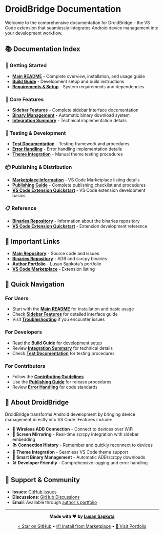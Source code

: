 # DroidBridge Documentation

Welcome to the comprehensive documentation for DroidBridge - the VS Code extension that seamlessly integrates Android device management into your development workflow.

## 📚 Documentation Index

### 🚀 Getting Started
- **[Main README](../README.md)** - Complete overview, installation, and usage guide
- **[Build Guide](BUILD.md)** - Development setup and build instructions
- **[Requirements & Setup](../README.md#-requirements)** - System requirements and dependencies

### 🔧 Core Features
- **[Sidebar Features](SIDEBAR_FEATURES.md)** - Complete sidebar interface documentation
- **[Binary Management](BINARY_DOWNLOADS.md)** - Automatic binary download system
- **[Integration Summary](INTEGRATION_SUMMARY.md)** - Technical implementation details

### 🧪 Testing & Development
- **[Test Documentation](TESTREADME.md)** - Testing framework and procedures
- **[Error Handling](ERROR_HANDLING_IMPLEMENTATION.md)** - Error handling implementation details
- **[Theme Integration](manual-theme-test.md)** - Manual theme testing procedures

### 📦 Publishing & Distribution
- **[Marketplace Information](MARKETPLACE.md)** - VS Code Marketplace listing details
- **[Publishing Guide](PUBLISHING.md)** - Complete publishing checklist and procedures
- **[VS Code Extension Quickstart](vsc-extension-quickstart.md)** - VS Code extension development basics

### 📋 Reference
- **[Binaries Repository](BINARIESREADME.md)** - Information about the binaries repository
- **[VS Code Extension Quickstart](vsc-extension-quickstart.md)** - Extension development reference

## 🔗 Important Links

- **[Main Repository](https://github.com/Lusan-sapkota/DroidBridge)** - Source code and issues
- **[Binaries Repository](https://github.com/Lusan-sapkota/DroidBridge-Binaries)** - ADB and scrcpy binaries
- **[Author Portfolio](https://lusansapkota.com.np)** - Lusan Sapkota's portfolio
- **[VS Code Marketplace](https://marketplace.visualstudio.com/items?itemName=lusan-sapkota.droidbridge)** - Extension listing

## 🎯 Quick Navigation

### For Users
- Start with the **[Main README](../README.md)** for installation and basic usage
- Check **[Sidebar Features](SIDEBAR_FEATURES.md)** for detailed interface guide
- Visit **[Troubleshooting](../README.md#-troubleshooting)** if you encounter issues

### For Developers
- Read the **[Build Guide](BUILD.md)** for development setup
- Review **[Integration Summary](INTEGRATION_SUMMARY.md)** for technical details
- Check **[Test Documentation](TESTREADME.md)** for testing procedures

### For Contributors
- Follow the **[Contributing Guidelines](../README.md#-contributing)** 
- Use the **[Publishing Guide](PUBLISHING.md)** for release procedures
- Review **[Error Handling](ERROR_HANDLING_IMPLEMENTATION.md)** for code standards

## 📱 About DroidBridge

DroidBridge transforms Android development by bringing device management directly into VS Code. Features include:

- 🔌 **Wireless ADB Connection** - Connect to devices over WiFi
- 📱 **Screen Mirroring** - Real-time scrcpy integration with sidebar embedding
- 📚 **Connection History** - Remember and quickly reconnect to devices
- 🎨 **Theme Integration** - Seamless VS Code theme support
- 💾 **Smart Binary Management** - Automatic ADB/scrcpy downloads
- 🛠️ **Developer Friendly** - Comprehensive logging and error handling

## 🤝 Support & Community

- **Issues**: [GitHub Issues](https://github.com/Lusan-sapkota/DroidBridge/issues)
- **Discussions**: [GitHub Discussions](https://github.com/Lusan-sapkota/DroidBridge/discussions)
- **Email**: Available through [author's portfolio](https://lusansapkota.com.np)

---

<div align="center">

**Made with ❤️ by [Lusan Sapkota](https://lusansapkota.com.np)**

[⭐ Star on GitHub](https://github.com/Lusan-sapkota/DroidBridge) • [📦 Install from Marketplace](https://marketplace.visualstudio.com/items?itemName=lusan-sapkota.droidbridge) • [💼 Visit Portfolio](https://lusansapkota.com.np)

</div>